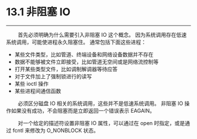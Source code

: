 # 13.1 非阻塞 IO
***

&emsp;&emsp;
首先必须明确为什么需要引入非阻塞 IO 这个概念。
因为系统调用存在低速系统调用，可能使进程永久阻塞住。
通常包括下面这些进程：

+ 某些文件类型，比如管道、终端设备和网络设备数据并不存在
+ 数据不能够被文件立即接受，比如管道无空间或是网络流控制等
+ 打开某些类型文件，比如调制解调器等待应答
+ 对于文件加上了强制锁进行的读写
+ 某些 ioctl 操作
+ 某些进程间通信函数

&emsp;&emsp;
必须区分磁盘 IO 相关的系统调用，这些并不是低速系统调用。
非阻塞 IO 操作如果没有成功，不会阻塞而是立即返回一个错误表示 EAGAIN。

&emsp;&emsp;
对一个给定的描述符设置非阻塞 IO 属性，可以通过在 open 时指定，或是通过 fcntl 来修改为 O_NONBLOCK 状态。